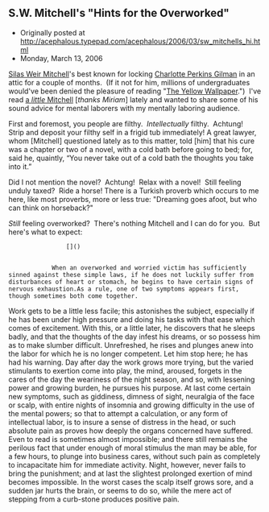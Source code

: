 ## S.W. Mitchell's "Hints for the Overworked"

 * Originally posted at http://acephalous.typepad.com/acephalous/2006/03/sw_mitchells_hi.html
 * Monday, March 13, 2006



[Silas Weir Mitchell](http://en.wikipedia.org/wiki/Silas\_Weir\_Mitchell)'s best known for locking [Charlotte Perkins Gilman](http://en.wikipedia.org/wiki/Charlotte\_Perkins\_Gilman) in an attic for a couple of months.  (If it not for him, millions of undergraduates would've been denied the pleasure of reading "[The Yellow Wallpaper](http://www.library.csi.cuny.edu/dept/history/lavender/wallpaper.html).")  I've read [a _little_ Mitchell](http://littleprofessor.typepad.com/the\_little\_professor/2006/03/and\_counting.html) [_thanks Miriam_] lately and wanted to share some of his sound advice for mental laborers with my mentally laboring audience.  

First and foremost, you people are filthy.  _Intellectually_ filthy.  Achtung!  Strip and deposit your filthy self in a frigid tub immediately!
A great lawyer, whom [Mitchell] questioned lately as to
this matter, told [him] that his cure was a chapter or two of a novel, with a cold
bath before going to bed; for, said he, quaintly, “You never take out of a cold
bath the thoughts you take into it.”

Did I not mention the novel?  Achtung!  Relax with a novel!  Still feeling unduly taxed?  Ride a horse!
There is a Turkish proverb which occurs to me here, like most proverbs, more or less true: "Dreaming goes afoot, but who can think on horseback?"

_Still_ feeling overworked?  There's nothing Mitchell and I can do for you.  But here's what to expect:

		

					[]()
			

				When an overworked and worried victim has sufficiently sinned against these simple laws, if he does not luckily suffer from disturbances of heart or stomach, he begins to have certain signs of nervous exhaustion.As a rule, one of two symptoms appears first, though sometimes both come together. 

Work gets to be a little less facile; this astonishes the subject, especially if he has been under high pressure and doing his tasks with that ease which comes of excitement. With this, or a little later, he discovers that he sleeps badly, and that the thoughts of the day infest his dreams, or so possess him as to make slumber difficult. Unrefreshed, he rises and plunges anew into the labor for which he is no longer competent. Let him stop here; he has had his warning. Day after day the work grows more trying, but the varied stimulants to exertion come into play, the mind, aroused, forgets in the cares of the day the weariness of the night season, and so, with lessening power and growing burden, he pursues his purpose. At last come certain new symptoms, such as giddiness, dimness of sight, neuralgia of the face or scalp, with entire nights of insomnia and growing difficulty in the use of the mental powers; so that to attempt a calculation, or any form of intellectual labor, is to insure a sense of distress in the head, or such absolute pain as proves how deeply the organs concerned have suffered. Even to read is sometimes almost impossible; and there still remains the perilous fact that under enough of moral stimulus the man may be able, for a few hours, to plunge into business cares, without such pain as completely to incapacitate him for immediate activity. Night, however, never fails to bring the punishment; and at last the slightest prolonged exertion of mind becomes impossible. In the worst cases the scalp itself grows sore, and a sudden jar hurts the brain, or seems to do so, while the mere act of stepping from a curb-stone produces positive pain.
			
